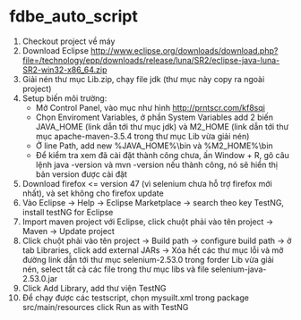 # fdbe_auto_script
1. Checkout project về máy 
2. Download Eclipse http://www.eclipse.org/downloads/download.php?file=/technology/epp/downloads/release/luna/SR2/eclipse-java-luna-SR2-win32-x86_64.zip 
3. Giải nén thư mục Lib.zip, chạy file jdk (thư mục này copy ra ngoài project)
4. Setup biến môi trường: 
	- Mở Control Panel, vào mục như hình http://prntscr.com/kf8sqi
	- Chọn Enviroment Variables, ở phần System Variables add 2 biến JAVA_HOME (link dẫn tới thư mục jdk) và M2_HOME (link dẫn tới thư mục apache-maven-3.5.4 trong thư mục Lib vừa giải nén)
	- Ở line Path, add new %JAVA_HOME%\bin và %M2_HOME%\bin
	- Để kiểm tra xem đã cài đặt thành công chưa, ấn Window + R, gõ câu lệnh java -version và mvn -version nếu thành công, nó sẽ hiển thị bản version được cài đặt
5. Download firefox <= version 47 (vì selenium chưa hỗ trợ firefox mới nhất), và set không cho firefox update
6. Vào Eclipse -> Help -> Eclipse Marketplace -> search theo key TestNG, install testNG for Eclipse
7. Import maven project với Eclipse, click chuột phải vào tên project -> Maven -> Update project
8. Click chuột phải vào tên project -> Build path -> configure build path -> ở tab Libraries, click add external JARs -> Xóa hết các thư mục lỗi và mở đường link dẫn tới thư mục selenium-2.53.0 trong forder Lib vừa giải nén, select tất cả các file trong thư mục libs và file selenium-java-2.53.0.jar
8. Click Add Library, add thư viện TestNG
9. Để chạy được các testscript, chọn mysuilt.xml trong package src/main/resources click Run as with TestNG
